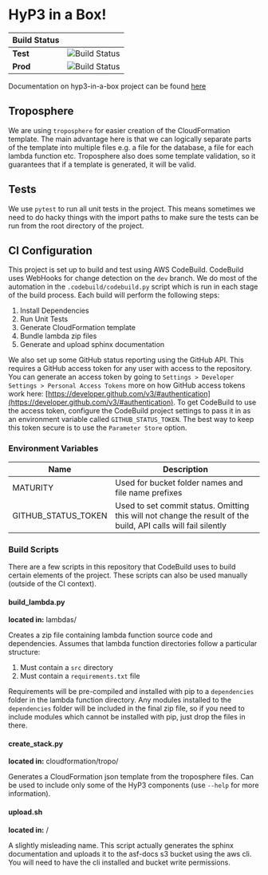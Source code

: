 # HyP3 in a Box!

| Build Status          |                                       |
| --------------------- | ------------------------------------- |
| **Test** | ![Build Status](https://s3-us-west-2.amazonaws.com/asf-docs/hyp3-in-a-box/test-build-status.svg) |
| **Prod** | ![Build Status](https://s3-us-west-2.amazonaws.com/asf-docs/hyp3-in-a-box/prod-build-status.svg) |


Documentation on hyp3-in-a-box project can be found [here](http://asf-docs.s3-website-us-west-2.amazonaws.com/hyp3-in-a-box/)

## Troposphere
We are using `troposphere` for easier creation of the CloudFormation template.
The main advantage here is that we can logically separate parts of the template
into multiple files e.g. a file for the database, a file for each lambda function
etc. Troposphere also does some template validation, so it guarantees that if
a template is generated, it will be valid.

## Tests
We use `pytest` to run all unit tests in the project. This means sometimes we
need to do hacky things with the import paths to make sure the tests can be run
from the root directory of the project.

## CI Configuration
This project is set up to build and test using AWS CodeBuild. CodeBuild uses
WebHooks for change detection on the `dev` branch. We do most of the automation
in the `.codebuild/codebuild.py` script which is run in each stage of the build
process. Each build will perform the following steps:

1.  Install Dependencies
2.  Run Unit Tests
3.  Generate CloudFormation template
4.  Bundle lambda zip files
5.  Generate and upload sphinx documentation

We also set up some GitHub status reporting using the GitHub API. This requires
a GitHub access token for any user with access to the repository. You can
generate an access token by going to `Settings > Developer Settings > Personal
Access Tokens` more on how GitHub access tokens work here:
 [https://developer.github.com/v3/#authentication](https://developer.github.com/v3/#authentication).
To get CodeBuild to use the access token, configure the CodeBuild project
settings to pass it in as an environment variable called `GITHUB_STATUS_TOKEN`.
The best way to keep this token secure is to use the `Parameter Store` option.

### Environment Variables

| Name                | Description                                            |
| ------------------- | ------------------------------------------------------ |
| MATURITY            | Used for bucket folder names and file name prefixes    |
| GITHUB_STATUS_TOKEN | Used to set commit status. Omitting this will not change the result of the build, API calls will fail silently |

### Build Scripts
There are a few scripts in this repository that CodeBuild uses to build certain
elements of the project. These scripts can also be used manually (outside of the
CI context).

#### build_lambda.py
**located in:** lambdas/

Creates a zip file containing lambda function source code and dependencies.
Assumes that lambda function directories follow a particular structure:

1.  Must contain a `src` directory
2.  Must contain a `requirements.txt` file

Requirements will be pre-compiled and installed with pip to a `dependencies`
folder in the lambda function directory. Any modules installed to the
`dependencies` folder will be included in the final zip file, so if you need to
include modules which cannot be installed with pip, just drop the files in there.

#### create_stack.py
**located in:** cloudformation/tropo/

Generates a CloudFormation json template from the troposphere files. Can be used
to include only some of the HyP3 components (use `--help` for more information).

#### upload.sh
**located in:** /

A slightly misleading name. This script actually generates the sphinx
documentation and uploads it to the asf-docs s3 bucket using the aws cli. You
will need to have the cli installed and bucket write permissions.
